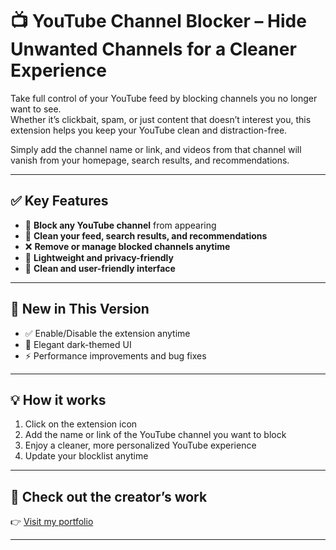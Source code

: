 # 📺 YouTube Channel Blocker – Hide Unwanted Channels for a Cleaner Experience

Take full control of your YouTube feed by blocking channels you no longer want to see.  
Whether it’s clickbait, spam, or just content that doesn’t interest you, this extension helps you keep your YouTube clean and distraction-free.

Simply add the channel name or link, and videos from that channel will vanish from your homepage, search results, and recommendations.

---

## ✅ Key Features

- 🔕 **Block any YouTube channel** from appearing  
- 🧹 **Clean your feed, search results, and recommendations**  
- ❌ **Remove or manage blocked channels anytime**  
- 🌙 **Lightweight and privacy-friendly**  
- 🎨 **Clean and user-friendly interface**

---

## 🚀 New in This Version

- ✅ Enable/Disable the extension anytime  
- 🎨 Elegant dark-themed UI  
- ⚡ Performance improvements and bug fixes

---

## 💡 How it works

1. Click on the extension icon  
2. Add the name or link of the YouTube channel you want to block  
3. Enjoy a cleaner, more personalized YouTube experience  
4. Update your blocklist anytime

---

## 🔗 Check out the creator’s work  
👉 [Visit my portfolio](https://nirmalj000.github.io/nirmal-portfolio/)

---
